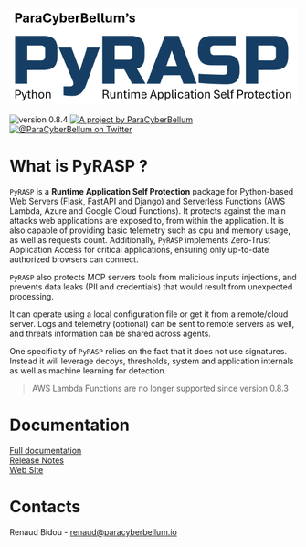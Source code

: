 ![](pyrasp.png)

<p>
    <img src="https://img.shields.io/badge/Version-0.8.4-green?style=for-the-badge" alt="version 0.8.4"/>
    <a href="https://www.paracyberbellum.io">
        <img src="https://img.shields.io/badge/A%20project%20by-ParaCyberBellum-blue?style=for-the-badge" alt="A project by ParaCyberBellum"/>
    </a>
    <a href="https://twitter.com/ParaCyberBellum">
        <img src="https://img.shields.io/badge/Twitter-@ParaCyberBellum-yellow?style=for-the-badge&color=666666" alt="@ParaCyberBellum on Twitter"/>
    </a>
</p>

# What is PyRASP ?
`PyRASP` is a **Runtime Application Self Protection** package for Python-based Web Servers (Flask, FastAPI and Django) and Serverless Functions (AWS Lambda, Azure and Google Cloud Functions). It protects against the main attacks web applications are exposed to, from within the application. It is also capable of providing basic telemetry such as cpu and memory usage, as well as requests count. Additionally, `PyRASP` implements Zero-Trust Application Access for critical applications, ensuring only up-to-date authorized browsers can connect.

`PyRASP` also protects MCP servers tools from malicious inputs injections, and prevents data leaks (PII and credentials) that would result from unexpected processing.

It can operate using a local configuration file or get it from a remote/cloud server. Logs and telemetry (optional) can be sent to remote servers as well, and threats information can be shared across agents.

One specificity of `PyRASP` relies on the fact that it does not use signatures. Instead it will leverage decoys, thresholds, system and application internals as well as machine learning for detection.

> AWS Lambda Functions are no longer supported since version 0.8.3

# Documentation
[Full documentation](https://paracyberbellum.gitbook.io/pyrasp)
<br>[Release Notes](https://github.com/rbidou/pyrasp/blob/main/RELEASE-NOTES.md)
<br>[Web Site](https://pyrasp.paracyberbellum.io)

# Contacts
Renaud Bidou - renaud@paracyberbellum.io










